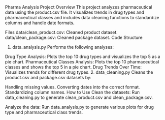 Pharma Analysis Project
Overview
This project analyzes pharmaceutical data using the product.csv file. It visualizes trends in drug types and pharmaceutical classes and includes data cleaning functions to standardize columns and handle date formats.

Files
data/clean_product.csv: Cleaned product dataset.
data/clean_package.csv: Cleaned package dataset.
Code Structure
1. data_analysis.py
Performs the following analyses:

Drug Type Analysis: Plots the top 10 drug types and visualizes the top 5 as a pie chart.
Pharmaceutical Classes Analysis: Plots the top 10 pharmaceutical classes and shows the top 5 in a pie chart.
Drug Trends Over Time: Visualizes trends for different drug types.
2. data_cleaning.py
Cleans the product.csv and package.csv datasets by:

Handling missing values.
Converting dates into the correct format.
Standardizing column names.
How to Use
Clean the datasets: Run data_cleaning.py to generate clean_product.csv and clean_package.csv.

Analyze the data: Run data_analysis.py to generate various plots for drug type and pharmaceutical class trends.
